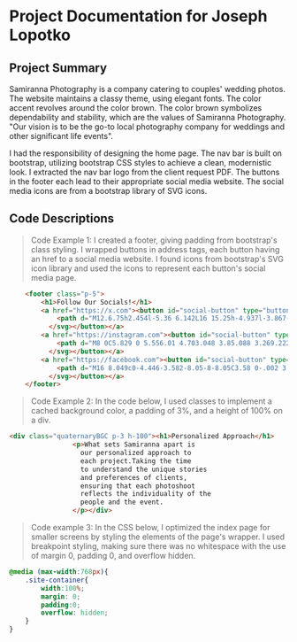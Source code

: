 # Project Documentation for Joseph Lopotko

## Project Summary
Samiranna Photography is a company catering to couples' wedding photos. The website maintains a classy theme, using elegant fonts. The color accent revolves around the color brown. The color brown symbolizes dependability and stability, which are the values of Samiranna Photography. "Our vision is to be the go-to local photography company for weddings and other significant life events".

I had the responsibility of designing the home page. The nav bar is built on bootstrap, utilizing bootstrap CSS styles to achieve a clean, modernistic look. I extracted the nav bar logo from the client request PDF. The buttons in the footer each lead to their appropriate social media website. The social media icons are from a bootstrap library of SVG icons.

## Code Descriptions
> Code Example 1: I created a footer, giving padding from bootstrap's class styling. I wrapped buttons in address tags, each button having an href to a social media website. I found icons from bootstrap's SVG icon library and used the icons to represent each button's social media page.
```html
    <footer class="p-5">
        <h1>Follow Our Socials!</h1>
        <a href="https://x.com"><button id="social-button" type="button"><svg alt="twitter" xmlns="http://www.w3.org/2000/svg" width="48" height="48" fill="currentColor" class="bi bi-twitter-x" viewBox="0 0 16 16">
            <path d="M12.6.75h2.454l-5.36 6.142L16 15.25h-4.937l-3.867-5.07-4.425 5.07H.316l5.733-6.57L0 .75h5.063l3.495 4.633L12.601.75Zm-.86 13.028h1.36L4.323 2.145H2.865z"/>
          </svg></button></a>
        <a href="https://instagram.com"><button id="social-button" type="button"><svg alt="instagram" xmlns="http://www.w3.org/2000/svg" width="48" height="48" fill="currentColor" class="bi bi-instagram" viewBox="0 0 16 16">
            <path d="M8 0C5.829 0 5.556.01 4.703.048 3.85.088 3.269.222 2.76.42a3.9 3.9 0 0 0-1.417.923A3.9 3.9 0 0 0 .42 2.76C.222 3.268.087 3.85.048 4.7.01 5.555 0 5.827 0 8.001c0 2.172.01 2.444.048 3.297.04.852.174 1.433.372 1.942.205.526.478.972.923 1.417.444.445.89.719 1.416.923.51.198 1.09.333 1.942.372C5.555 15.99 5.827 16 8 16s2.444-.01 3.298-.048c.851-.04 1.434-.174 1.943-.372a3.9 3.9 0 0 0 1.416-.923c.445-.445.718-.891.923-1.417.197-.509.332-1.09.372-1.942C15.99 10.445 16 10.173 16 8s-.01-2.445-.048-3.299c-.04-.851-.175-1.433-.372-1.941a3.9 3.9 0 0 0-.923-1.417A3.9 3.9 0 0 0 13.24.42c-.51-.198-1.092-.333-1.943-.372C10.443.01 10.172 0 7.998 0zm-.717 1.442h.718c2.136 0 2.389.007 3.232.046.78.035 1.204.166 1.486.275.373.145.64.319.92.599s.453.546.598.92c.11.281.24.705.275 1.485.039.843.047 1.096.047 3.231s-.008 2.389-.047 3.232c-.035.78-.166 1.203-.275 1.485a2.5 2.5 0 0 1-.599.919c-.28.28-.546.453-.92.598-.28.11-.704.24-1.485.276-.843.038-1.096.047-3.232.047s-2.39-.009-3.233-.047c-.78-.036-1.203-.166-1.485-.276a2.5 2.5 0 0 1-.92-.598 2.5 2.5 0 0 1-.6-.92c-.109-.281-.24-.705-.275-1.485-.038-.843-.046-1.096-.046-3.233s.008-2.388.046-3.231c.036-.78.166-1.204.276-1.486.145-.373.319-.64.599-.92s.546-.453.92-.598c.282-.11.705-.24 1.485-.276.738-.034 1.024-.044 2.515-.045zm4.988 1.328a.96.96 0 1 0 0 1.92.96.96 0 0 0 0-1.92m-4.27 1.122a4.109 4.109 0 1 0 0 8.217 4.109 4.109 0 0 0 0-8.217m0 1.441a2.667 2.667 0 1 1 0 5.334 2.667 2.667 0 0 1 0-5.334"/>
          </svg></button></a>
        <a href="https://facebook.com"><button id="social-button" type="button"><svg alt="facebook" xmlns="http://www.w3.org/2000/svg" width="48" height="48" fill="currentColor" class="bi bi-facebook" viewBox="0 0 16 16">
            <path d="M16 8.049c0-4.446-3.582-8.05-8-8.05C3.58 0-.002 3.603-.002 8.05c0 4.017 2.926 7.347 6.75 7.951v-5.625h-2.03V8.05H6.75V6.275c0-2.017 1.195-3.131 3.022-3.131.876 0 1.791.157 1.791.157v1.98h-1.009c-.993 0-1.303.621-1.303 1.258v1.51h2.218l-.354 2.326H9.25V16c3.824-.604 6.75-3.934 6.75-7.951"/>
          </svg></button></a>
    </footer>
```
> Code Example 2: In the code below, I used classes to implement a cached background color, a padding of 3%, and a height of 100% on a div.
```html
<div class="quaternaryBGC p-3 h-100"><h1>Personalized Approach</h1>
                <p>What sets Samiranna apart is
                  our personalized approach to
                  each project.Taking the time
                  to understand the unique stories
                  and preferences of clients,
                  ensuring that each photoshoot
                  reflects the individuality of the
                  people and the event.
                </p></div>
```
> Code example 3: In the CSS below, I optimized the index page for smaller screens by styling the elements of the page's wrapper. I used breakpoint styling, making sure there was no whitespace with the use of margin 0, padding 0, and overflow hidden.
```css
@media (max-width:768px){
    .site-container{
        width:100%;
        margin: 0;
        padding:0;
        overflow: hidden;
    }
}
```